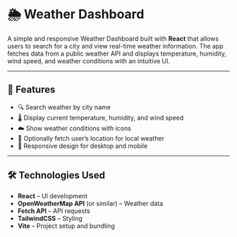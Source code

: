 # 🌦️ Weather Dashboard

A simple and responsive Weather Dashboard built with **React** that allows users to search for a city and view real-time weather information. The app fetches data from a public weather API and displays temperature, humidity, wind speed, and weather conditions with an intuitive UI.

---

## 🚀 Features

- 🔍 Search weather by city name
- 🌡️ Display current temperature, humidity, and wind speed
- ☁️ Show weather conditions with icons
- 📍 Optionally fetch user’s location for local weather
- 📱 Responsive design for desktop and mobile

---

## 🛠️ Technologies Used

- **React** – UI development
- **OpenWeatherMap API** (or similar) – Weather data
- **Fetch API** – API requests
- **TailwindCSS** – Styling
- **Vite** – Project setup and bundling
